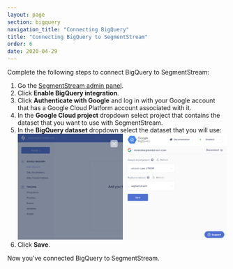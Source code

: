 ```yaml
---
layout: page
section: bigquery
navigation_title: "Connecting BigQuery"
title: "Connecting BigQuery to SegmentStream"
order: 6
date: 2020-04-29
---
```


<!---
In this article we explain how to connect Google BigQuery inside the admin panel
-->
Complete the following steps to connect BigQuery to SegmentStream:
1. Go the [SegmentStream admin panel](https://admin.segmentstream.com/).
2. Click **Enable BigQuery integration**.
3. Click **Authenticate with Google** and log in with your Google account that has a Google Cloud Platform account associated with it.
4. In the **Google Cloud project** dropdown select project that contains the dataset that you want to use with SegmentStream.
5. In the **BigQuery dataset** dropdown select the dataset that you will use:
![](/img/bigquery_connect.1.png)
6. Click **Save**.

Now you've connected BigQuery to SegmentStream.